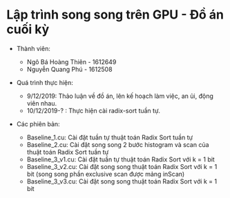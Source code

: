 # Lập trình song song trên GPU - Đồ án cuối kỳ
* Thành viên:  
    * Ngô Bá Hoàng Thiên - 1612649
    * Nguyễn Quang Phú  - 1612508
* Quá trình thực hiện:
    * 9/12/2019: Thảo luận về đồ án, lên kế hoạch làm việc, an ủi, động viên nhau.
    * 10/12/2019-? : Thực hiện cài radix-sort tuần tự.

* Các phiên bản:
    * Baseline_1.cu: Cài đặt tuần tự thuật toán Radix Sort tuần tự
    * Baseline_2.cu: Cài đặt song song 2 bước histogram và scan của thuật toán Radix Sort tuần tự
    * Baseline_3_v1.cu: Cài đặt tuần tự thuật toán Radix Sort với k = 1 bit
    * Baseline_3_v2.cu: Cài đặt song song thuật toán Radix Sort với k = 1 bit (song song phần exclusive scan được mảng inScan)
    * Baseline_3_v3.cu: Cài đặt song song thuật toán Radix Sort với k = 1 bit